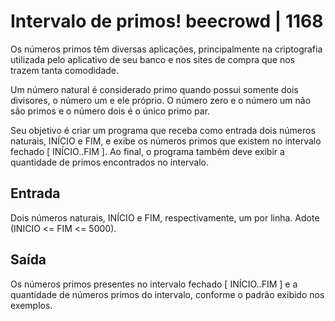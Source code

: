 # Intervalo de primos! beecrowd | 1168

Os números primos têm diversas aplicações, principalmente na criptografia utilizada pelo aplicativo de seu banco e nos sites de compra que nos trazem tanta comodidade.

Um número natural é considerado primo quando possui somente dois divisores, o número um e ele próprio. O número zero e o número um não são primos e o número dois é o único primo par.

Seu objetivo é criar um programa que receba como entrada dois números naturais, INÍCIO e FIM, e exibe os números primos que existem no intervalo fechado [ INÍCIO..FIM ]. Ao final, o programa também deve exibir a quantidade de primos encontrados no intervalo.

## Entrada

Dois números naturais, INÍCIO e FIM, respectivamente, um por linha. Adote (INICIO <= FIM <= 5000).

## Saída

Os números primos presentes no intervalo fechado [ INÍCIO..FIM ] e a quantidade de números primos do intervalo, conforme o padrão exibido nos exemplos.
